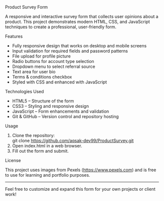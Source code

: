 Product Survey Form

A responsive and interactive survey form that collects user opinions about a product. This project demonstrates modern HTML, CSS, and JavaScript techniques to create a professional, user-friendly form.

Features

- Fully responsive design that works on desktop and mobile screens
- Input validation for required fields and password patterns
- File upload for profile picture
- Radio buttons for account type selection
- Dropdown menu to select referral source
- Text area for user bio
- Terms & conditions checkbox
- Styled with CSS and enhanced with JavaScript

Technologies Used

- HTML5 – Structure of the form
- CSS3 – Styling and responsive design
- JavaScript – Form enhancements and validation
- Git & GitHub – Version control and repository hosting

Usage

1. Clone the repository:  
   git clone https://github.com/aqsak-dev99/ProductSurvey.git
2. Open index.html in a web browser.
3. Fill out the form and submit.

License

This project uses images from Pexels (https://www.pexels.com) and is free to use for learning and portfolio purposes.

---

Feel free to customize and expand this form for your own projects or client work!
